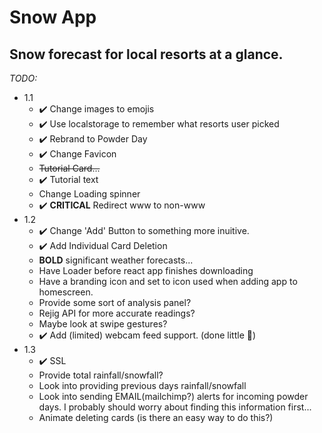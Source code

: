 # Snow App

## Snow forecast for local resorts at a glance.

*TODO:*
* 1.1
    * ✔️ Change images to emojis
    * ✔️ Use localstorage to remember what resorts user picked
    * ✔️ Rebrand to Powder Day
    * ✔️ Change Favicon
    * ~~Tutorial Card...~~
    * ✔️ Tutorial text
    * Change Loading spinner
    * ✔️ **CRITICAL** Redirect www to non-www
* 1.2
    * ✔️ Change 'Add' Button to something more inuitive.
    * ✔️ Add Individual Card Deletion
    * **BOLD** significant weather forecasts...
    * Have Loader before react app finishes downloading
    * Have a branding icon and set to icon used when adding app to homescreen.
    * Provide some sort of analysis panel? 
    * Rejig API for more accurate readings?
    * Maybe look at swipe gestures?
    * ✔️ Add (limited) webcam feed support. (done little 🐍)
* 1.3
    * ✔️ SSL
    * Provide total rainfall/snowfall?
    * Look into providing previous days rainfall/snowfall
    * Look into sending EMAIL(mailchimp?) alerts for incoming powder days. I probably should worry about finding this information first...
    * Animate deleting cards (is there an easy way to do this?)